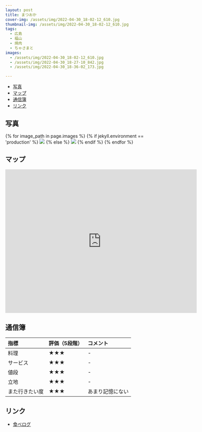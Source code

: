 ```yaml
---
layout: post
title: まつおか
cover-img: /assets/img/2022-04-30_18-02-12_610.jpg
thumbnail-img: /assets/img/2022-04-30_18-02-12_610.jpg
tags:
  - 広島
  - 福山
  - 焼肉
  - ちゃさまと
images:
  - /assets/img/2022-04-30_18-02-12_610.jpg
  - /assets/img/2022-04-30_18-27-10_842.jpg
  - /assets/img/2022-04-30_18-36-02_173.jpg

---
```




<!-- TOC -->

- [写真](#写真)
- [マップ](#マップ)
- [通信簿](#通信簿)
- [リンク](#リンク)

<!-- /TOC -->

## 写真

{% for image_path in page.images %}
{% if jekyll.environment == 'production' %}
<img src="https://raw.githubusercontent.com/taira1117/fukuyama_izakaya/master/{{ image_path }}">
{% else %}
<img src="{{ image_path }}">
{% endif %}
{% endfor %}

## マップ

<iframe src="https://www.google.com/maps/embed?pb=!1m18!1m12!1m3!1d2192.3382091523035!2d133.3673545754851!3d34.48785428686998!2m3!1f0!2f0!3f0!3m2!1i1024!2i768!4f13.1!3m3!1m2!1s0x3551111d9c21e441%3A0x98bd6f1c5fcc3921!2z44G-44Gk44GK44GL!5e0!3m2!1sja!2sjp!4v1682816409920!5m2!1sja!2sjp" width="600" height="450" style="border:0;" allowfullscreen="" loading="lazy" referrerpolicy="no-referrer-when-downgrade"></iframe>

## 通信簿

| 指標 | 評価（5段階） | コメント |
| :------ |:--- | :--- |
| 料理 | ★★★ | - |
| サービス | ★★★ | - |
| 値段 | ★★★ | - |
| 立地 | ★★★ | - |
| また行きたい度 | ★★★ | あまり記憶にない |

## リンク

- [食べログ](https://tabelog.com/hiroshima/A3403/A340301/34010170/)